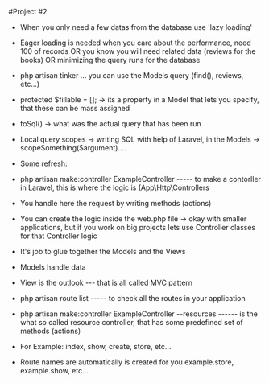 #Project #2
- When you only need a few datas from the database use 'lazy loading'
- Eager loading is needed when you care about the performance, need 100 of records OR you know you will need related data (reviews for the books) OR minimizing the query runs for the database
- php artisan tinker ... you can use the Models query (find(), reviews, etc...)
- protected $fillable = []; -> its a property in a Model that lets you specify, that these can be mass assigned
- toSql() -> what was the actual query that has been run
- Local query scopes -> writing SQL with help of Laravel, in the Models -> scopeSomething($argument)....

- Some refresh:
-   php artisan make:controller ExampleController ----- to make a contorller in Laravel, this is where the logic is (App\Http\Controllers
-   You handle here the request by writing methods (actions)
-   You can create the logic inside the web.php file -> okay with smaller applications, but if you work on big projects lets use Controller classes for that Controller logic
-   It's job to glue together the Models and the Views
-   Models handle data
-   View is the outlook --- that is all called MVC pattern

-   php artisan route list ----- to check all the routes in your application

-   php artisan make:controller ExampleController --resources ------ is the what so called resource controller, that has some predefined set of methods (actions)
-   For Example: index, show, create, store, etc...
-   Route names are automatically is created for you example.store, example.show, etc...
